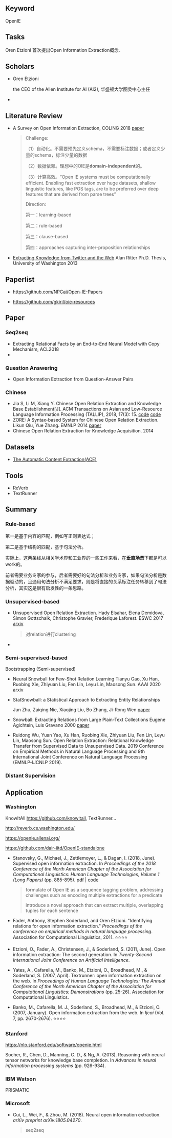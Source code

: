 ## Keyword

OpenIE



## Tasks

Oren Etzioni 首次提出Open Information Extraction概念.



## Scholars

+ Oren Etzioni 

  the CEO of the Allen Institute for AI (AI2), 华盛顿大学图灵中心主任

+ 



## Literature Review

+ A Survey on Open Information Extraction, COLING 2018 [paper](https://aclweb.org/anthology/papers/C/C18/C18-1326/) 

  > Challenge:
  >
  > （1）自动化。不需要预先定义schema，不需要标注数据；或者定义少量的schema，标注少量的数据
  >
  > （2）数据依赖。理想中的OIE是**domain-independent**的。
  >
  > （3）计算高效。“Open IE systems must be computationally efﬁcient. Enabling fast extraction over huge datasets, shallow linguistic features, like POS tags, are to be preferred over deep features that are derived from parse trees”
  >
  > 
  >
  > Direction:
  >
  > 第一：learning-based
  >
  > 第二：rule-based
  >
  > 第三：clause-based
  >
  > 第四：approaches capturing inter-proposition relationships

+ [Extracting Knowledge from Twitter and the Web](http://aritter.github.io/thesis.pdf)
  Alan Ritter
  Ph.D. Thesis, University of Washington 2013



## Paperlist

+ <https://github.com/NPCai/Open-IE-Papers>

+ <https://github.com/gkiril/oie-resources>





## Paper

### Seq2seq

+ Extracting Relational Facts by an End-to-End Neural Model with Copy Mechanism, ACL2018
+ 

### Question Answering

+ Open Information Extraction from Question-Answer Pairs



### Chinese

+ Jia S, Li M, Xiang Y. Chinese Open Relation Extraction and Knowledge Base Establishment[J]. ACM Transactions on Asian and Low-Resource Language Information Processing (TALLIP), 2018, 17(3): 15. [code](<https://github.com/lemonhu/open-entity-relation-extraction>) [code](<https://github.com/TJUNLP/COER>) 
+ ZORE: A Syntax-based System for Chinese Open Relation Extraction. Likun Qiu, Yue Zhang. EMNLP 2014 [paper](<https://www.aclweb.org/anthology/D14-1201/>) 
+ Chinese Open Relation Extraction for Knowledge Acquisition. 2014

## Datasets

+ [The Automatic Content Extraction(ACE)](https://www.ldc.upenn.edu/collaborations/past-projects/ace/annotation-tasks-and-specifications) 



## Tools

+ ReVerb
+ TextRunner



## Summary

### Rule-based

第一是基于内容的匹配，例如写正则表达式；

第二是基于结构的匹配，基于句法分析。

实际上，这两条线从相关学术界和工业界的一些工作来看，在**垂直场景**下都是可以work的。

前者需要业务专家的参与，后者需要好的句法分析和业务专家，如果句法分析是数据驱动的，且通用句法分析不满足要求，则是将直接的关系标注任务转移到了句法分析，其实这是很有启发性的一条思路。

### Unsupervised-based

+ Unsupervised Open Relation Extraction. Hady Elsahar, Elena Demidova, Simon Gottschalk, Christophe Gravier, Frederique Laforest. ESWC 2017 [arxiv](<https://arxiv.org/abs/1801.07174>) 

  > 对relation进行clustering

+ 

### Semi-supervised-based

Bootstrapping (Semi-supervised)

+ Neural Snowball for Few-Shot Relation Learning
  Tianyu Gao, Xu Han, Ruobing Xie, Zhiyuan Liu, Fen Lin, Leyu Lin, Maosong Sun. AAAI 2020 [arxiv](<https://arxiv.org/abs/1908.11007>) 

+ StatSnowball: a Statistical Approach to Extracting Entity Relationships

  Jun Zhu, Zaiqing Nie, Xiaojing Liu, Bo Zhang, Ji-Rong Wen [paper](<https://www.microsoft.com/en-us/research/wp-content/uploads/2016/06/p101.pdf>) 

+ Snowball: Extracting Relations from Large Plain-Text Collections
  Eugene Agichtein, Luis Gravano 2000 [paper](<http://www.mathcs.emory.edu/~eugene/papers/dl00.pdf>) 



+ Ruidong Wu, Yuan Yao, Xu Han, Ruobing Xie, Zhiyuan Liu, Fen Lin, Leyu Lin, Maosong Sun. Open Relation Extraction: Relational Knowledge Transfer from Supervised Data to Unsupervised Data. 2019 Conference on Empirical Methods in Natural Language Processing and 9th International Joint Conference on Natural Language Processing (EMNLP-IJCNLP 2019).

### Distant Supervision





## Application



### **Washington**

KnowItAll <https://github.com/knowitall>, TextRunner...

<http://reverb.cs.washington.edu/>



<https://openie.allenai.org/>

<https://github.com/dair-iitd/OpenIE-standalone>



+ Stanovsky, G., Michael, J., Zettlemoyer, L., & Dagan, I. (2018, June). Supervised open information extraction. In *Proceedings of the 2018 Conference of the North American Chapter of the Association for Computational Linguistics: Human Language Technologies, Volume 1 (Long Papers)* (pp. 885-895).  [pdf](https://www.aclweb.org/anthology/N18-1081) | [code](https://allennlp.org/models#open-information-extraction) 

  > formulate of Open IE as a sequence tagging problem, addressing challenges such as encoding multiple extractions for a predicate
  >
  > introduce a novel approach that can extract multiple, overlapping tuples for each sentence 

+ Fader, Anthony, Stephen Soderland, and Oren Etzioni. "Identifying relations for open information extraction." *Proceedings of the conference on empirical methods in natural language processing*. Association for Computational Linguistics, 2011. :star::star::star::star:

+ Etzioni, O., Fader, A., Christensen, J., & Soderland, S. (2011, June). Open information extraction: The second generation. In *Twenty-Second International Joint Conference on Artificial Intelligence*.

+ Yates, A., Cafarella, M., Banko, M., Etzioni, O., Broadhead, M., & Soderland, S. (2007, April). Textrunner: open information extraction on the web. In *Proceedings of Human Language Technologies: The Annual Conference of the North American Chapter of the Association for Computational Linguistics: Demonstrations* (pp. 25-26). Association for Computational Linguistics.

+ Banko, M., Cafarella, M. J., Soderland, S., Broadhead, M., & Etzioni, O. (2007, January). Open information extraction from the web. In *Ijcai* (Vol. 7, pp. 2670-2676). :star::star::star::star:



### **Stanford**

<https://nlp.stanford.edu/software/openie.html>

Socher, R., Chen, D., Manning, C. D., & Ng, A. (2013). Reasoning with neural tensor networks for knowledge base completion. In *Advances in neural information processing systems* (pp. 926-934).



### **IBM Watson**

PRISMATIC



### **Microsoft**

+ Cui, L., Wei, F., & Zhou, M. (2018). Neural open information extraction. *arXiv preprint arXiv:1805.04270*.

  > seq2seq









